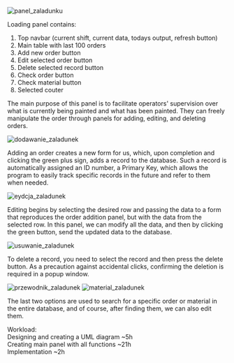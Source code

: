 ![panel_zaladunku](https://github.com/SymbiotyK/Paint-Order-Fulfillment/assets/161228121/030f24f7-3557-4a97-9965-dd3cc840769b)

Loading panel contains:  
1. Top navbar (current shift, current data, todays output, refresh button)
2. Main table with last 100 orders
3. Add new order button
5. Edit selected order button
6. Delete selected record button
7. Check order button
8. Check material button
9. Selected couter

The main purpose of this panel is to facilitate operators' supervision over what is currently being painted and what has been painted. They can freely manipulate the order through panels for adding, editing, and deleting orders.

![dodawanie_zaladunek](https://github.com/SymbiotyK/Paint-Order-Fulfillment/assets/161228121/d969ec53-1e12-4045-9358-649b65aa27b3)

Adding an order creates a new form for us, which, upon completion and clicking the green plus sign, adds a record to the database. Such a record is automatically assigned an ID number, a Primary Key, which allows the program to easily track specific records in the future and refer to them when needed.

![eydcja_zaladunek](https://github.com/SymbiotyK/Paint-Order-Fulfillment/assets/161228121/fa581c4f-edb5-463d-a36d-78735ad6731a)

Editing begins by selecting the desired row and passing the data to a form that reproduces the order addition panel, but with the data from the selected row. In this panel, we can modify all the data, and then by clicking the green button, send the updated data to the database.

![usuwanie_zaladunek](https://github.com/SymbiotyK/Paint-Order-Fulfillment/assets/161228121/dada7f62-ea6f-4e0a-b07d-168a2751a8d8)

To delete a record, you need to select the record and then press the delete button. As a precaution against accidental clicks, confirming the deletion is required in a popup window.

![przewodnik_zaladunek](https://github.com/SymbiotyK/Paint-Order-Fulfillment/assets/161228121/b650b880-1fff-4012-8cbb-ebf40a5ee43f)
![material_zaladunek](https://github.com/SymbiotyK/Paint-Order-Fulfillment/assets/161228121/2bb91cbb-d2b3-4887-9362-486e0bae6779)

The last two options are used to search for a specific order or material in the entire database, and of course, after finding them, we can also edit them.

Workload:  
Designing and creating a UML diagram ~5h  
Creating main panel with all functions ~21h  
Implementation ~2h  
